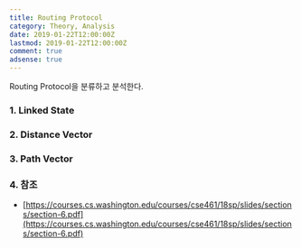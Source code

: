 ```yaml
---
title: Routing Protocol
category: Theory, Analysis
date: 2019-01-22T12:00:00Z
lastmod: 2019-01-22T12:00:00Z
comment: true
adsense: true
---
```


Routing Protocol을 분류하고 분석한다.

### 1. Linked State

### 2. Distance Vector

### 3. Path Vector

### 4. 참조
* [https://courses.cs.washington.edu/courses/cse461/18sp/slides/sections/section-6.pdf](https://courses.cs.washington.edu/courses/cse461/18sp/slides/sections/section-6.pdf)